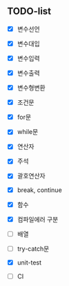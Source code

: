 ## TODO-list

- [X] 변수선언
- [X] 변수대입
- [X] 변수입력
- [X] 변수출력
- [X] 변수형변환
- [X] 조건문
- [X] for문
- [X] while문
- [X] 연산자
- [X] 주석
- [X] 괄호연산자
- [X] break, continue
- [X] 함수
- [X] 컴파일에러 구분

- [ ] 배열
- [ ] try-catch문
- [X] unit-test
- [ ] CI